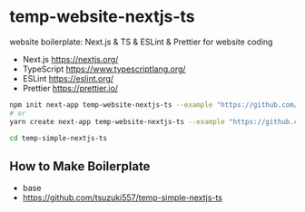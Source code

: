 # temp-website-nextjs-ts

website boilerplate: Next.js & TS & ESLint & Prettier for website coding

- Next.js https://nextjs.org/
- TypeScript https://www.typescriptlang.org/
- ESLint https://eslint.org/
- Prettier https://prettier.io/

```bash
npm init next-app temp-website-nextjs-ts --example "https://github.com/tsuzuki557/temp-simple-nextjs-ts"
# or
yarn create next-app temp-website-nextjs-ts --example "https://github.com/tsuzuki557/temp-simple-nextjs-ts"

cd temp-simple-nextjs-ts
```


## How to Make Boilerplate

- base 
- https://github.com/tsuzuki557/temp-simple-nextjs-ts
